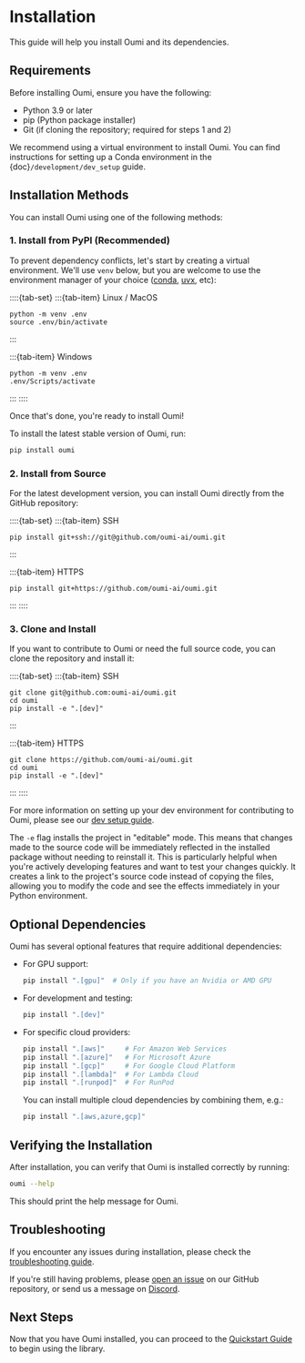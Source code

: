 # Installation

This guide will help you install Oumi and its dependencies.

## Requirements

Before installing Oumi, ensure you have the following:

- Python 3.9 or later
- pip (Python package installer)
- Git (if cloning the repository; required for steps 1 and 2)

We recommend using a virtual environment to install Oumi. You can find instructions for setting up a Conda environment in the {doc}`/development/dev_setup` guide.

## Installation Methods

You can install Oumi using one of the following methods:

### 1. Install from PyPI (Recommended)

To prevent dependency conflicts, let's start by creating a virtual environment. We'll use `venv` below, but you are welcome to use the environment manager of your choice ([conda](/development/dev_setup), [uvx](https://docs.astral.sh/uv/concepts/tools/), etc):

::::{tab-set}
:::{tab-item} Linux / MacOS
```{code-block} shell
python -m venv .env
source .env/bin/activate
```
:::

:::{tab-item} Windows
```{code-block} shell
python -m venv .env
.env/Scripts/activate
```
:::
::::

Once that's done, you're ready to install Oumi!

To install the latest stable version of Oumi, run:

```bash
pip install oumi
```

### 2. Install from Source

For the latest development version, you can install Oumi directly from the GitHub repository:

::::{tab-set}
:::{tab-item} SSH
```{code-block} shell
pip install git+ssh://git@github.com/oumi-ai/oumi.git
```
:::

:::{tab-item} HTTPS
```{code-block} shell
pip install git+https://github.com/oumi-ai/oumi.git
```
:::
::::

### 3. Clone and Install

If you want to contribute to Oumi or need the full source code, you can clone the repository and install it:

::::{tab-set}
:::{tab-item} SSH
```{code-block} shell
git clone git@github.com:oumi-ai/oumi.git
cd oumi
pip install -e ".[dev]"
```
:::

:::{tab-item} HTTPS
```{code-block} shell
git clone https://github.com/oumi-ai/oumi.git
cd oumi
pip install -e ".[dev]"
```
:::
::::

For more information on setting up your dev environment for contributing to Oumi, please
see our [dev setup guide](../development/dev_setup.md).

The `-e` flag installs the project in "editable" mode. This means that changes made to the source code will be immediately reflected in the installed package without needing to reinstall it. This is particularly helpful when you're actively developing features and want to test your changes quickly. It creates a link to the project's source code instead of copying the files, allowing you to modify the code and see the effects immediately in your Python environment.

## Optional Dependencies

Oumi has several optional features that require additional dependencies:

- For GPU support:

  ```bash
  pip install ".[gpu]"  # Only if you have an Nvidia or AMD GPU
  ```

- For development and testing:

  ```bash
  pip install ".[dev]"
  ```

- For specific cloud providers:

  ```bash
  pip install ".[aws]"     # For Amazon Web Services
  pip install ".[azure]"   # For Microsoft Azure
  pip install ".[gcp]"     # For Google Cloud Platform
  pip install ".[lambda]"  # For Lambda Cloud
  pip install ".[runpod]"  # For RunPod
  ```

  You can install multiple cloud dependencies by combining them, e.g.:

  ```bash
  pip install ".[aws,azure,gcp]"
  ```

## Verifying the Installation

After installation, you can verify that Oumi is installed correctly by running:

```bash
oumi --help
```

This should print the help message for Oumi.

## Troubleshooting

If you encounter any issues during installation, please check the [troubleshooting guide](/faq/troubleshooting.md).

If you're still having problems, please [open an issue](https://github.com/oumi-ai/oumi/issues) on our GitHub repository, or send us a message on [Discord](https://discord.gg/oumi).

## Next Steps

Now that you have Oumi installed, you can proceed to the [Quickstart Guide](quickstart.md) to begin using the library.

